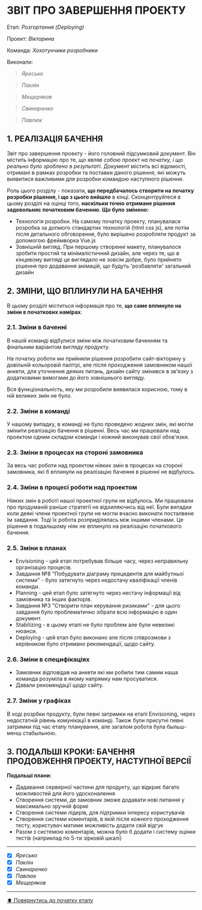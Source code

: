 ﻿# ЗВІТ ПРО ЗАВЕРШЕННЯ ПРОЕКТУ

Етап: *Розгортання (Deploying)*

Проект: *Вікторина*

Команда: *Хохотунчики розробники*

Виконали:
>*Яресько*

>*Паклін*

>*Мещеряков*

>*Свинаренко*

>*Павлюк*

##  **1. РЕАЛІЗАЦІЯ БАЧЕННЯ**

Звіт про завершення проекту - його головний підсумковий документ. Він містить інформацію про те, *що являв собою проект на початку, і що реально було зроблено в результаті*. Документ містить всі відомості, отримані в рамках розробки та поставки даного рішення, які можуть виявитися важливими для розробки командою наступного рішення. 

Роль цього розділу - показати, **що передбачалось створити на початку розробки рішення, і що з цього вийшло** в кінці. Сконцентруйтеся в цьому розділі на оцінці того, **наскільки точно отримане рішення задовольняє початковим баченню**.
**Що було змінено:**
- Технологія розробки. На самому початку проекту, планувалася розробка за допмого стандартих технологій (html css js), але потім після детального обговорення, було вирішено розробляти продукт за допомогою фреймворка Vue.js
- Зовнішній вигляд. При першому створенні макету, планувалося зробити простий та мінімалістичний дизайн, але через те, що в кінцевому вигляді це виглядало не зовсім добре, було прийнято рішення про додавання анімацій, що будуть 'розбавляти' загальний дизайн

##  **2. ЗМІНИ, ЩО ВПЛИНУЛИ НА БАЧЕННЯ**
В цьому розділі міститься інформація про те, **що саме вплинуло на зміни в початкових намірах**. 

### **2.1. Зміни в баченні**

В нашій команді відбулися зміни між початковим баченням та фінальним варіантом вигляду продукту. 

На початку роботи ми прийняли рішення розробити сайт-вікторину у довільній кольоровій палітрі, але після проходження замовником нашої анкети, для уточнення деяких питань, дизайн сайту змінився в зв'язку з додатковими вимогами до його зовнішнього вигляду.

Вся функціональність, яку ми розробили виявилася корисною, тому в ній великих змін не було.

### **2.2. Зміни в команді**

У нашому випадку, в команді не було проведено жодних змін, які могли змінити реалізацію бачення в рішенні. Весь час ми працювали над проектом одним складом команди і кожний виконував свої обов'язки.

###  **2.3. Зміни в процесах на стороні замовника** 

За весь час роботи над проектом ніяких змін в процесах на стороні замовника, які б вплинули на реалізацію бачення в рішенні не відбулось. 

###  **2.4. Зміни в процесі роботи над проектом**

Ніяких змін в роботі нашої проектної групи не відбулось. Ми працювали про продуманій раніше стратегії не відхиляючись від неї. Були випадки коли деякі члени проектної групи не могли вчасно виконати посталвене їм завдання. Тоді їх робота розприділялась між іншими членами. Це рішення в подальшому ніяк не вплинуло на реалізацію початкового бачення.

###  **2.5. Зміни в планах**

- Envisioning - цей етап потребував більше часу, через неправильну організацію процесів.
- Завдання №8 "Побудувати діаграму прецедентів для майбутньої системи" - було затягнуто через недостачу кваліфікації членів команди.
- Planning - цей етап було затягнуто через нестачу інформації від замовника та інших факторів.
- Завдання №3 "Створити план керування ризиками" - для цього завдання було проблематично зібрати всю інформацію в один документ.
- Stabilizing - в цьому етапі не було проблем але були невеликі нюанси.
- Deploying  - цей етап було виконано але після співрозмови з керівником було отримано рекомендації, щодо сайту.

###  **2.6. Зміни в специфікаціях**

- Замовник відповідав на анкети які ми робили тим самим наша команда розуміла в якому напрямку нам просуватися.
- Давали рекомендації щодо сайту.

###  **2.7. Зміни у графіках**

В ході розрбки продукту, були певні затримки на етапі Envisioning, через недостатній рівень комунікації в команді. Також були присутні певні затримки під час етапу планування, але загалом робота була быльш-менш стабыльною.

## **3. ПОДАЛЬШІ КРОКИ: БАЧЕННЯ ПРОДОВЖЕННЯ ПРОЕКТУ, НАСТУПНОЇ ВЕРСІЇ**

**Подальші плани**:
- Дадавання серверної частини для продукту, що відкриє багато можливостей для його удосконалення
- Створення системи, де замовник зможе додавати нові питання у максимально зручній формі
- Створення системи лідерів, для підтримки інтересу користувачів
- Створення системи коментарів, в якій після кожного проходження тесту, користувач матиме можливість додати свій відгук
- Разом з системою коментарів, можна було б додати і систему оцінки тестів (наприклад по 5-ти зірковій шкалі)

---

- [X] *Яресько*
- [X] *Паклін*
- [X] *Свинаренко*
- [X] *Павлюк*
- [X] *Мещеряков*

---
[:arrow_up: Повернутись до початку етапу](/docs/5.Deploying/README.md)



